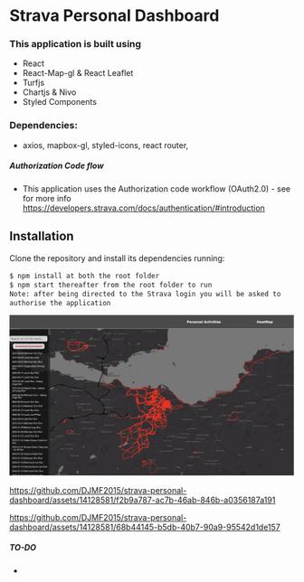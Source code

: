 #  Strava Personal Dashboard

### This application is built using 
- React
- React-Map-gl & React Leaflet
- Turfjs
- Chartjs & Nivo
- Styled Components

### Dependencies:  
-  axios, mapbox-gl, styled-icons, react router, 

##### Authorization Code flow 
* This application uses the Authorization code workflow (OAuth2.0) - see for more info https://developers.strava.com/docs/authentication/#introduction

## Installation
 
Clone the repository and install its dependencies running:

    $ npm install at both the root folder
    $ npm start thereafter from the root folder to run
    Note: after being directed to the Strava login you will be asked to authorise the application

<p align="left">
  <img src="heatmap.png"  title="heatmap"> 
</p>


https://github.com/DJMF2015/strava-personal-dashboard/assets/14128581/f2b9a787-ac7b-46ab-846b-a0356187a191

https://github.com/DJMF2015/strava-personal-dashboard/assets/14128581/68b44145-b5db-40b7-90a9-95542d1de157

##### TO-DO 
 - 

 
 
